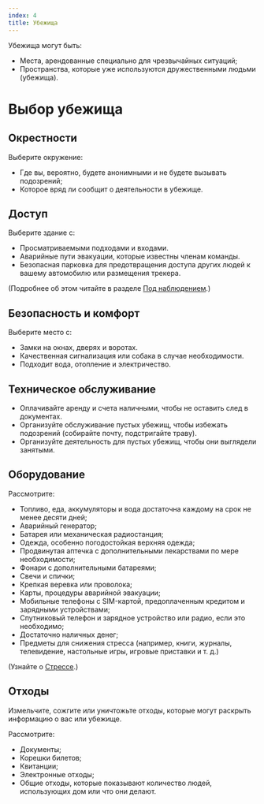 ```yaml
---
index: 4
title: Убежища
---
```

Убежища могут быть:

*   Места, арендованные специально для чрезвычайных ситуаций;
*   Пространства, которые уже используются дружественными людьми (убежища).

# Выбор убежища

## Окрестности

Выберите окружение:

*   Где вы, вероятно, будете анонимными и не будете вызывать подозрений;
*   Которое вряд ли сообщит о деятельности в убежище.

## Доступ

Выберите здание с:

*   Просматриваемыми подходами и входами.
*   Аварийные пути эвакуации, которые известны членам команды.
*   Безопасная парковка для предотвращения доступа других людей к вашему автомобилю или размещения трекера.

(Подробнее об этом читайте в разделе [Под наблюдением](umbrella://work/being-followed/expert).)

## Безопасность и комфорт

Выберите место с:

*   Замки на окнах, дверях и воротах.
*   Качественная сигнализация или собака в случае необходимости.
*   Подходит вода, отопление и электричество.

## Техническое обслуживание

*   Оплачивайте аренду и счета наличными, чтобы не оставить след в документах.
*   Организуйте обслуживание пустых убежищ, чтобы избежать подозрений (собирайте почту, подстригайте траву).
*   Организуйте деятельность для пустых убежищ, чтобы они выглядели занятыми.

## Оборудование

Рассмотрите:

*   Топливо, еда, аккумуляторы и вода достаточна каждому на срок не менее десяти дней;
*   Аварийный генератор;
*   Батарея или механическая радиостанция;
*   Одежда, особенно погодостойкая верхняя одежда;
*   Продвинутая аптечка с дополнительными лекарствами по мере необходимости;
*   Фонари с дополнительными батареями;
*   Свечи и спички;
*   Крепкая веревка или проволока;
*   Карты, процедуры аварийной эвакуации;
*   Мобильные телефоны с SIM-картой, предоплаченным кредитом и зарядными устройствами;
*   Спутниковый телефон и зарядное устройство или радио, если это необходимо;
*   Достаточно наличных денег;
*   Предметы для снижения стресса (например, книги, журналы, телевидение, настольные игры, игровые приставки и т. д.)

(Узнайте о [Стрессе](umbrella://stress/stress/beginner).)

## Отходы

Измельчите, сожгите или уничтожьте отходы, которые могут раскрыть информацию о вас или убежище.

Рассмотрите:

*   Документы;
*   Корешки билетов;
*   Квитанции;
*   Электронные отходы;
*   Общие отходы, которые показывают количество людей, использующих дом или что они делают.